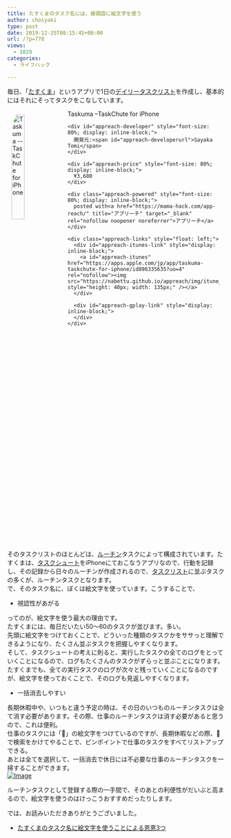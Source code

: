 ```yaml
---
title: たすくまのタスク名には、接頭語に絵文字を使う
author: choiyaki
type: post
date: 2019-12-25T08:15:45+00:00
url: /?p=778
views:
  - 1029
categories:
  - ライフハック

---
```

毎日、「[たすくま][1]」というアプリで1日の[デイリータスクリスト][2]を作成し、基本的にはそれにそってタスクをこなしています。

<div id="appreach-box" style="text-align: left;">
  <img src="https://i0.wp.com/is4-ssl.mzstatic.com/image/thumb/Purple123/v4/bf/86/bb/bf86bb03-02d3-4d2c-90ae-a1f1eb06b136/source/512x512bb.jpg?w=660&#038;ssl=1" alt="Taskuma --TaskChute for iPhone" id="appreach-image" style="float: left; margin: 10px; width: 25%; max-width: 120px; border-top-left-radius: 10%; border-top-right-radius: 10%; border-bottom-right-radius: 10%; border-bottom-left-radius: 10%;" data-recalc-dims="1" /></p> 
  
  <div class="appreach-info" style="margin: 10px;">
    <div id="appreach-appname">
      Taskuma &#8211;TaskChute for iPhone
    </div>
    
    <div id="appreach-developer" style="font-size: 80%; display: inline-block;">
      開発元:<span id="appreach-developerurl">Sayaka Tomi</span>
    </div>
    
    <div id="appreach-price" style="font-size: 80%; display: inline-block;">
      ¥3,680
    </div>
    
    <div class="appreach-powered" style="font-size: 80%; display: inline-block;">
      posted with<a href="https://mama-hack.com/app-reach/" title="アプリーチ" target="_blank" rel="nofollow noopener noreferrer">アプリーチ</a>
    </div>
    
    <div class="appreach-links" style="float: left;">
      <div id="appreach-itunes-link" style="display: inline-block;">
        <a id="appreach-itunes" href="https://apps.apple.com/jp/app/taskuma-taskchute-for-iphone/id896335635?uo=4" rel="nofollow"><img src="https://nabettu.github.io/appreach/img/itune_ja.svg" style="height: 40px; width: 135px;" /></a>
      </div>
      
      <div id="appreach-gplay-link" style="display: inline-block;">
      </div>
    </div>
  </div>
  
  <div class="appreach-footer" style="margin-bottom: 10px; clear: left;">
  </div>
</div>

そのタスクリストのほとんどは、[ルーチン][3]タスクによって構成されています。たすくまは、[タスクシュート][4]をiPhoneにておこなうアプリなので、行動を記録し、その記録から日々のルーチンが作成されるので、[タスクリスト][5]に並ぶタスクの多くが、ルーチンタスクとなります。  
で、そのタスク名に、ぼくは絵文字を使っています。こうすることで、

  * 視認性があがる

ってのが、絵文字を使う最大の理由です。  
たすくまには、毎日だいたい50〜60のタスクが並びます。多い。  
先頭に絵文字をつけておくことで、どういった種類のタスクかをササっと理解できるようになり、たくさん並ぶタスクを把握しやすくなります。  
そして、タスクシュートの考えに則ると、実行したタスクの全てのログをとっていくことになるので、ログもたくさんのタスクがずらっと並ぶことになります。たすくまでも、全ての実行タスクのログが次々と残っていくことになるのですが、絵文字を使っておくことで、そのログも見返しやすくなります。

  * 一括消去しやすい

長期休暇中や、いつもと違う予定の時は、その日のいつものルーチンタスクは全て消す必要があります。その際、仕事のルーチンタスクは消す必要があると思うので、これは便利。  
仕事のタスクには「&#x1f3eb;」の絵文字をつけているのですが、長期休暇などの際、&#x1f3eb;で検索をかけてやることで、ピンポイントで仕事のタスクをすべてリストアップできる。  
あとは全てを選択して、一括消去で休日には不必要な仕事のルーチンタスクを一掃することができます。  
[![Image][6]][7]

ルーチンタスクとして登録する際の一手間で、そのあとの利便性がだいぶと高まるので、絵文字を使うのはけっこうおすすめだったりします。

では、お読みいただきありがとうございました。

  * [たすくまのタスク名に絵文字を使うことによる恩恵3つ][8]

 [1]: https://scrapbox.io/choiyaki-hondana/%E3%81%9F%E3%81%99%E3%81%8F%E3%81%BE
 [2]: https://scrapbox.io/choiyaki-hondana/%E3%83%87%E3%82%A4%E3%83%AA%E3%83%BC%E3%82%BF%E3%82%B9%E3%82%AF%E3%83%AA%E3%82%B9%E3%83%88
 [3]: https://scrapbox.io/choiyaki-hondana/%E3%83%AB%E3%83%BC%E3%83%81%E3%83%B3
 [4]: https://scrapbox.io/choiyaki-hondana/%E3%82%BF%E3%82%B9%E3%82%AF%E3%82%B7%E3%83%A5%E3%83%BC%E3%83%88
 [5]: https://scrapbox.io/choiyaki-hondana/%E3%82%BF%E3%82%B9%E3%82%AF%E3%83%AA%E3%82%B9%E3%83%88
 [6]: https://gyazo.com/8e085a2227d875682e8a16714e97d856/thumb/1000
 [7]: https://gyazo.com/8e085a2227d875682e8a16714e97d856
 [8]: https://scrapbox.io/choiyaki-hondana/%E3%81%9F%E3%81%99%E3%81%8F%E3%81%BE%E3%81%AE%E3%82%BF%E3%82%B9%E3%82%AF%E5%90%8D%E3%81%AB%E7%B5%B5%E6%96%87%E5%AD%97%E3%82%92%E4%BD%BF%E3%81%86%E3%81%93%E3%81%A8%E3%81%AB%E3%82%88%E3%82%8B%E6%81%A9%E6%81%B53%E3%81%A4